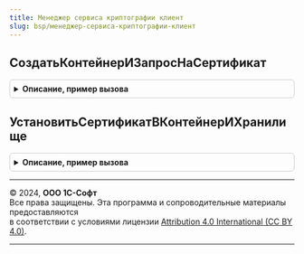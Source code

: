 ```yaml
---
title: Менеджер сервиса криптографии клиент
slug: bsp/менеджер-сервиса-криптографии-клиент
---
```



## СоздатьКонтейнерИЗапросНаСертификат
<details style="margin: 1em 0; padding: 0.5em; border: 1px solid #ccc; border-radius: 6px;">

<summary style="font-weight: bold; cursor: pointer;">Описание, пример вызова</summary>

```bsl

// Создает ключевую пару и формирует данные для запроса на сертификат
//
// Параметры:
//   ОповещениеОЗавершении - ОписаниеОповещения - описание процедуры, принимающей результат:
//     * Результат - Структура - результат выполнения процедуры:
//       ** Выполнено      		- Булево - если Истина, то процедура успешно выполнена и получен результат,
//       						  иначе, подробности в ИнформацияОбОшибке.
//       ** ОписаниеОшибки 		- ИнформацияОбОшибке - описание ошибки выполнения, в случае возникновения ошибки,
//								  нижеописанные поля не формируются.
//       ** ЗапросСертификата 	- ДвоичныеДанные - файлов в формате PKCS10
//       ** ОткрытыйКлюч 		- ДвоичныеДанные - данные ключа
//       ** ИмяПровайдера 		- Строка - содержит имя провайдера использованный для генерации ключа
//       ** ТипПровайдера 		- Число - тип провайдера использованный для генерации ключа
//   ИдентификаторЗаявления		- Строка - длина - 36 - обычно уникальный идентификатор, используется для последующей установки сертификата
//   СодержаниеЗапроса 			- Строка - описание полей для запроса на сертификат
//   ИдентификаторАбонента 		- Строка - длина - 36 - уникальный идентификатор
//   НотариусАдвокатГлаваКФХ	- Булево - используется при формировании ОГРН
//
Процедура СоздатьКонтейнерИЗапросНаСертификат(ОповещениеОЗавершении, Экспорт
```

Пример вызова
```bsl
МенеджерСервисаКриптографииКлиент.СоздатьКонтейнерИЗапросНаСертификат(ОповещениеОЗавершении, );
```
</details>

## УстановитьСертификатВКонтейнерИХранилище
<details style="margin: 1em 0; padding: 0.5em; border: 1px solid #ccc; border-radius: 6px;">

<summary style="font-weight: bold; cursor: pointer;">Описание, пример вызова</summary>

```bsl

// Устанавливает сертификат в защищенном хранилище
//
// Параметры:
//   ОповещениеОЗавершении - ОписаниеОповещения - описание процедуры, принимающей результат:
//     * Результат - Структура - результат выполнения процедуры:
//       ** Выполнено      	- Булево - если Истина, то процедура успешно выполнена и получен результат, иначе см. ИнформацияОбОшибке.
//       ** ОписаниеОшибки 	- ИнформацияОбОшибке - описание ошибки выполнения, в случае возникновения ошибки.
//   ИдентификаторЗаявления - Строка - длина - 36 - обычно уникальный идентификатор, используется сопоставления закрытого ключа.
//   ДанныеСертификата 		- ДвоичныеДанные - в кодировке DER или PEM
//
Процедура УстановитьСертификатВКонтейнерИХранилище(ОповещениеОЗавершении, Экспорт
```

Пример вызова
```bsl
МенеджерСервисаКриптографииКлиент.УстановитьСертификатВКонтейнерИХранилище(ОповещениеОЗавершении, );
```
</details>

---

© 2024, **ООО 1С-Софт**  
Все права защищены. Эта программа и сопроводительные материалы предоставляются  
в соответствии с условиями лицензии [Attribution 4.0 International (CC BY 4.0)](https://creativecommons.org/licenses/by/4.0/legalcode).

---

